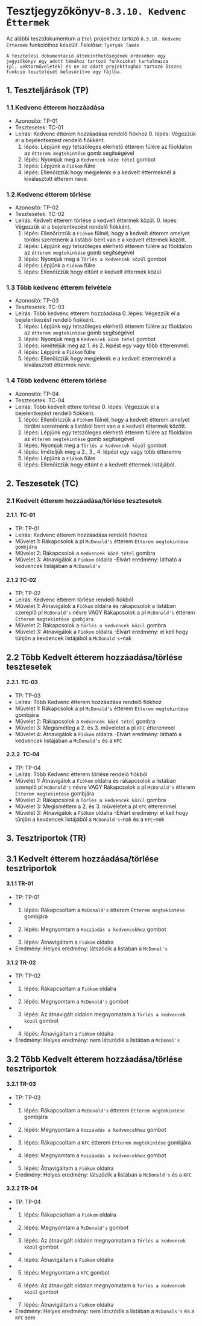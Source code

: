 # Tesztjegyzőkönyv-`8.3.10. Kedvenc Éttermek`

Az alábbi tesztdokumentum a `Étel` projekthez tartozó `8.3.10. Kedvenc Éttermek` funkcióihoz készült. Felelőse: `Tyetyák Tamás` 

``` 
A tesztelési dokumentáció áttekinthetőségének érdekében egy jegyzőkönyv egy adott témához tartozó funkciókat tartalmazza 
(pl. vektorműveletek) és ne az adott projekttaghoz tartozó összes funkció tesztelését belesűrítve egy fájlba.
``` 

## 1. Teszteljárások (TP)

### 1.1.Kedvenc étterem hozzáadása
- Azonosító: TP-01
- Tesztesetek: TC-01
- Leírás: Kedvenc étterem hozzáadása rendelő fiókhoz
    0. lépés: Végezzük el a bejelentkezést rendelő fiókként.
    1. lépés: Lépjünk egy tetszőleges elérhető étterem fülére az főoldalon az `étterem megtekintése` gomb segítségével
    2. lépés: Nyomjuk meg a `Kedvencek közé tétel` gombot 
    3. lépés: Lépjünk a `Fiókom` fülre
    4. lépés: Ellenőizzük hogy megjelenik e a kedvelt éttermeknél a kiválasztott étterem neve.

### 1.2.Kedvenc étterem törlése
- Azonosító: TP-02
- Tesztesetek: TC-02
- Leírás: Kedvelt étterem törlése a kedvelt éttermek közül.
    0. lépés: Végezzük el a bejelentkezést rendelő fiókként.
    1. lépés: Ellenőrizzük a `Fiókom` fülnél, hogy a kedvelt étterem amelyet törölni szeretnénk a listából bent van e a kedvelt éttermek között.
    2. lépés: Lépjünk egy tetszőleges elérhető étterem fülére az főoldalon az `étterem megtekintése` gomb segítségével
    3. lépés: Nyomjuk meg a `Törlés a kedvencek közül` gombot 
    4. lépés: Lépjünk a `Fiókom` fülre
    5. lépés: Ellenőizzük hogy eltűnt e kedvelt éttermek közül.


### 1.3 Több kedvenc étterem felvétele
- Azonosító: TP-03
- Tesztesetek: TC-03
- Leírás: Több kedvenc étterem hozzáadása
    0. lépés: Végezzük el a bejelentkezést rendelő fiókként.
    1. lépés: Lépjünk egy tetszőleges elérhető étterem fülére az főoldalon az `étterem megtekintése` gomb segítségével
    2. lépés: Nyomjuk meg a `Kedvencek közé tétel` gombot
    3. lépés: ismételjük meg az 1. és 2. lépést egy vagy több étteremmel.
    4. lépés: Lépjünk a `Fiókom` fülre
    5. lépés: Ellenőizzük hogy megjelenik e a kedvelt éttermeknél a kiválasztott éttermek neve.
    
### 1.4 Több kedvenc étterem törlése
- Azonosító: TP-04
- Tesztesetek: TC-04
- Leírás: Több kedvelt éttere törlése
    0. lépés: Végezzük el a bejelentkezést rendelő fiókként.
    1. lépés: Ellenőrizzük a `Fiókom` fülnél, hogy a kedvelt étterem amelyet törölni szeretnénk a listából bent van e a kedvelt éttermek között.
    2. lépés: Lépjünk egy tetszőleges elérhető étterem fülére az főoldalon az `étterem megtekintése` gomb segítségével
    3. lépés: Nyomjuk meg a `Törlés a kedvencek közül` gombot
    4. lépés: Imételjük meg a 2., 3., 4. lépést egy vagy több étteremre
    5. lépés: Lépjünk a `Fiókom` fülre
    6. lépés: Ellenőizzük hogy eltűnt e a kedvelt éttermek listájából.

## 2. Teszesetek (TC)

### 2.1 Kedvelt étterem hozzáadása/törlése tesztesetek

#### 2.1.1. TC-01
- TP: TP-01
- Leírás: Kedvenc étterem hozzáadása rendelő fiókhoz
- Művelet 1: Rákapcsolok a pl `McDonald's` étterem `Étterem megtekintése gombjára`
- Művelet 2: Rákapcsolok a `Kedvencek közé tétel` gombra
- Művelet 3: Átnavigálok a `Fiókom` oldalra
-Elvárt eredmény: látható a kedvencek listájában a `McDonald's`

#### 2.1.2 TC-02
- TP: TP-02
- Leírás: Kedvenc étterem törlése rendelő fiókból
- Művelet 1: Átnavigálok a `Fiókom` oldalra és rákapcsolok a listában szereplő pl `McDonald's` névre VAGY Rákapcsolok a pl `McDonald's` étterem `Étterem megtekintése gombjára`
- Művelet 2: Rákapcsolok a `Törlés a kedvencek közül` gombra
- Művelet 3: Átnavigálok a `Fiókom` oldalra
-Elvárt eredmény: el kell hogy tűnjön a kevdencek listájából a `McDonald's`-nak

## 2.2 Több Kedvelt étterem hozzáadása/törlése tesztesetek

#### 2.2.1. TC-03
- TP: TP-03
- Leírás: Több Kedvenc étterem hozzáadása rendelő fiókhoz
- Művelet 1: Rákapcsolok a pl `McDonald's` étterem `Étterem megtekintése` gombjára
- Művelet 2: Rákapcsolok a `Kedvencek közé tétel` gombra
- Művelet 3: Megismétleg a 2. és 3. műveletet a pl `KFC` étteremmel
- Művelet 4: Átnavigálok a `Fiókom` oldalra
-Elvárt eredmény: látható a kedvencek listájában a `McDonald's` és a `KFC`

#### 2.2.2. TC-04
- TP: TP-04
- Leírás: Több Kedvenc étterem törlése rendelő fiókból
- Művelet 1: Átnavigálok a `Fiókom` oldalra és rákapcsolok a listában szereplő pl `McDonald's` névre VAGY Rákapcsolok a pl `McDonald's` étterem `Étterem megtekintése` gombjára
- Művelet 2: Rákapcsolok a `Törlés a kedvencek közül` gombra
- Művelet 3: Megismétlem a 2. és 3. műveletet a pl `KFC` étteremmel
- Művelet 3: Átnavigálok a `Fiókom` oldalra
-Elvárt eredmény: el kell hogy tűnjön a kevdencek listájából a `McDonald's`-nak és a `KFC`-nek



## 3. Tesztriportok (TR)

## 3.1 Kedvelt étterem hozzáadása/törlése tesztriportok

#### 3.1.1 TR-01
- TP: TP-01
- 1. lépés: Rákapcsoltam a `McDonald's` étterem `Étterem megtekintése` gombjára
- 2. lépés: Megnyomtam a `Hozzáadás a kedvencekhez` gombot
- 3. lépés: Átnavigáltam a `Fiókom` oldalra
- Eredmény: Helyes eredmény: látszódik a listában a `McDonal's`

#### 3.1.2 TR-02
- TP: TP-02
- 1. lépés: Rákapcsoltam a `Fiókom` oldalra
- 2. lépés: Megnyomtam a `McDonald's` gombot
- 3. lépés: Az átnavigált oldalon megnyomatam a `Törlés a kedvencek közül` gombot 
- 4. lépés: Átnavigáltam a `Fiókom` oldalra
- Eredmény: Helyes eredmény: nem látszódik a listában a `McDonal's`

## 3.2 Több Kedvelt étterem hozzáadása/törlése tesztriportok

#### 3.2.1 TR-03
- TP: TP-03
- 1. lépés: Rákapcsoltam a `McDonald's` étterem `Étterem megtekintése` gombjára
- 2. lépés: Megnyomtam a `Hozzáadás a kedvencekhez` gombot
- 3. lépés: Rákapcsoltam a `KFC` étterem `Étterem megtekintése` gombjára
- 4. lépés: Megnyomtam a `Hozzáadás a kedvencekhez` gombot
- 5. lépés: Átnavigáltam a `Fiókom` oldalra
- Eredmény: Helyes eredmény: látszódik a listában a `McDonald's` és a `KFC`

#### 3.2.2 TR-04
- TP: TP-04
- 1. lépés: Rákapcsoltam a `Fiókom` oldalra
- 2. lépés: Megnyomtam a `McDonald's` gombot
- 3. lépés: Az átnavigált oldalon megnyomatam a `Törlés a kedvencek közül` gombot 
- 4. lépés: Átnavigáltam a `Fiókom` oldalra
- 5. lépés: Megnyomtam a `KFC` gombot
- 6. lépés: Az átnavigált oldalon megnyomatam a `Törlés a kedvencek közül` gombot 
- 7. lépés: Átnavigáltam a `Fiókom` oldalra
- Eredmény: Helyes eredmény: nem látszódik a listában a `McDonals's` és a `KFC` sem


  
   












    

    
